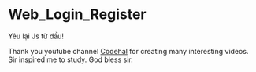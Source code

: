 # Web_Login_Register
Yêu lại Js từ đầu!

Thank you youtube channel [Codehal](https://www.youtube.com/@codehal) for creating many interesting videos. Sir inspired me to study. God bless sir.
